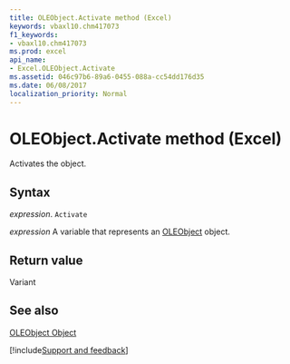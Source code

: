 ```yaml
---
title: OLEObject.Activate method (Excel)
keywords: vbaxl10.chm417073
f1_keywords:
- vbaxl10.chm417073
ms.prod: excel
api_name:
- Excel.OLEObject.Activate
ms.assetid: 046c97b6-89a6-0455-088a-cc54dd176d35
ms.date: 06/08/2017
localization_priority: Normal
---
```



# OLEObject.Activate method (Excel)

Activates the object.


## Syntax

_expression_. `Activate`

_expression_ A variable that represents an [OLEObject](Excel.OLEObject.md) object.


## Return value

Variant


## See also


[OLEObject Object](Excel.OLEObject.md)

[!include[Support and feedback](~/includes/feedback-boilerplate.md)]